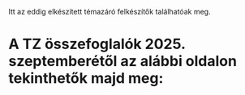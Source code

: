 Itt az eddig elkészített témazáró felkészítők találhatóak meg.

# A TZ összefoglalók 2025. szeptemberétől az alábbi oldalon tekinthetők majd meg:
